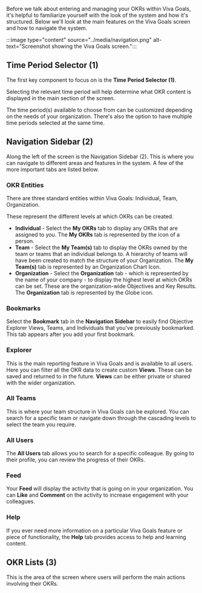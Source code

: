 Before we talk about entering and managing your OKRs within Viva Goals, it's helpful to familiarize yourself with the look of the system and how it's structured. Below we'll look at the main features on the Viva Goals screen and how to navigate the system.

:::image type="content" source="../media/navigation.png" alt-text="Screenshot showing the Viva Goals screen.":::

## Time Period Selector (1)

The first key component to focus on is the **Time Period Selector (1)**.

Selecting the relevant time period will help determine what OKR content is displayed in the main section of the screen.

The time period(s) available to choose from can be customized depending on the needs of your organization. There's also the option to have multiple time periods selected at the same time.

## Navigation Sidebar (2)

Along the left of the screen is the Navigation Sidebar (2). This is where you can navigate to different areas and features in the system. A few of the more important tabs are listed below.

### OKR Entities

There are three standard entities within Viva Goals: Individual, Team, Organization.

These represent the different levels at which OKRs can be created.

- **Individual** - Select the **My OKRs** tab to display any OKRs that are assigned to you. The **My OKRs** tab is represented by the icon of a person.
- **Team** - Select the **My Team(s)** tab to display the OKRs owned by the team or teams that an individual belongs to. A hierarchy of teams will have been created to match the structure of your Organization. The **My Team(s)** tab is represented by an Organization Chart Icon.
- **Organization** - Select the **Organization** tab - which is represented by the name of your company - to display the highest level at which OKRs can be set. These are the organization-wide Objectives and Key Results. The **Organization** tab is represented by the Globe icon.

### Bookmarks

Select the **Bookmark** tab in the **Navigation Sidebar** to easily find Objective Explorer Views, Teams, and Individuals that you've previously bookmarked. This tab appears after you add your first bookmark.

### Explorer

This is the main reporting feature in Viva Goals and is available to all users. Here you can filter all the OKR data to create custom **Views**. These can be saved and returned to in the future. **Views** can be either private or shared with the wider organization.

### All Teams

This is where your team structure in Viva Goals can be explored. You can search for a specific team or navigate down through the cascading levels to select the team you require.

### All Users

The **All Users** tab allows you to search for a specific colleague. By going to their profile, you can review the progress of their OKRs.

### Feed

Your **Feed** will display the activity that is going on in your organization. You can **Like** and **Comment** on the activity to increase engagement with your colleagues.

### Help

If you ever need more information on a particular Viva Goals feature or piece of functionality, the **Help** tab provides access to help and learning content.

## OKR Lists (3)

This is the area of the screen where users will perform the main actions involving their OKRs.